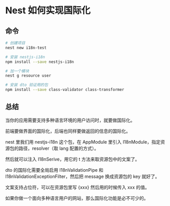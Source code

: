 # Nest 如何实现国际化


## 命令
```bash
# 创建项目
nest new i18n-test

# 安装 nestjs-i18n
npm install --save nestjs-i18n

# 加一个模块
nest g resource user

# 安装 dto 验证用的包
npm install --save class-validator class-transformer
```




## 总结
当你的应用需要支持多种语言环境的用户访问时，就要做国际化。

前端要做界面的国际化，后端也同样要做返回的信息的国际化。

nest 里我们用 nestjs-i18n 这个包，在 AppModule 里引入 I18nModule，指定资源包的路径，resolver（取 lang 配置的方式）。

然后就可以注入 I18nSerive，用它的 t 方法来取资源包中的文案了。

dto 的国际化需要全局启用 I18nValidationPipe 和 I18nValidationExceptionFilter，然后把 message 换成资源包的 key 就好了。

文案支持占位符，可以在资源包里写 {xxx} 然后用的时候传入 xxx 的值。

如果你做一个面向多种语言用户的网站，那么国际化功能是必不可少的。
